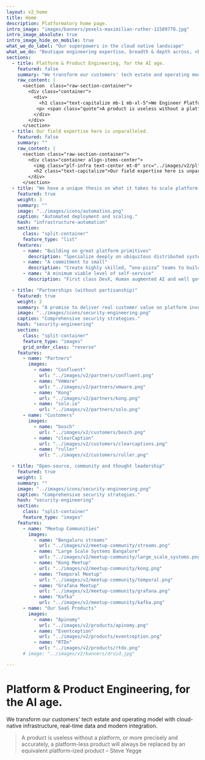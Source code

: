 ```yaml
---
layout: v2_home
title: Home
description: Platformatory home page.
intro_image: "images/banners/pexels-maximilian-ruther-11589778.jpg"
intro_image_absolute: true
intro_image_hide_on_mobile: true
what_we_do_label: "Our superpowers in the cloud native landscape"
what_we_do: "Boutique engineering expertise, breadth & depth across, <br><strong>Hyperscale Data, Event Streaming, Machine Learning and API-based connectivity</strong>."
sections:
  - title: Platform & Product Engineering, for the AI age.
    featured: false
    summary: "We transform our customers' tech estate and operating model with cloud-native infrastructure, real-time data and modern integration."
    raw_content: |
      <section  class="raw-section-container">
        <div class="container">
          <div>
            <h1 class="text-capitalize mb-1 mb-xl-5">We Engineer Platforms & Products. the AI age.</h1>
           <p> <span class="quote">A product is useless without a platform, or more precisely and accurately, a platform-less product will always be replaced by an equivalent platform-ized product</span>  – Steve Yegge</p>
          </div>  
        </div>
      </section>
  - title: Our field expertise here is unparalleled. 
    featured: false
    summary: ""
    raw_content: |
      <section class="raw-section-container">
        <div class="container align-items-center">
          <img class="plf-infra text-center mt-0" src="../images/v2/plf-infra.png" alt="platformatory-infra">
          <h2 class="text-capitalize">Our field expertise here is unparalleled.</h2>
        </div>
      </section>
  - title: "We have a unique thesis on what it takes to scale platform-led products."
    featured: true
    weight: 3
    summary: ""
    image: "../images/icons/automation.png"
    caption: "Automated deployment and scaling."
    hash: "infrastructure-automation"
    section:
      class: "split-container"
      feature_type: "list"
    features:
      - name: "Building on great platform primitives"
        description: "Specialize deeply on ubiquitous distributed systems interfaces (such as Apache Kafka, Kubernetes, PostgreSQL, Temporal and more). These are the building blocks."
      - name: "A commitment to small"
        description: "Create highly skilled, “one-pizza” teams to build & operate platforms that extract common cross-cutting concerns."
      - name: "A minimum viable level of self-service"
        description: "First class DevX, Human augmented AI and well governed, secure foundational tooling (for just about everything)"

  - title: "Partnerships (without partisanship)"
    featured: true
    weight: 2
    summary: "A promise to deliver real customer value on platform investments. "
    image: "../images/icons/security-engineering.png"
    caption: "Comprehensive security strategies."
    hash: "security-engineering"
    section:
      class: "split-container"
      feature_type: "images"
      grid_order_class: "reverse"
    features: 
      - name: "Partners"
        images: 
          - name: "Confluent"
            url: "../images/v2/partners/confluent.png"
          - name: "VmWare"
            url: "../images/v2/partners/vmware.png"
          - name: "Kong"
            url: "../images/v2/partners/kong.png"
          - name: "solo.io"
            url: "../images/v2/partners/solo.png"
      - name: "Customers"
        images:
          - name: "bosch"
            url: "../images/v2/customers/bosch.png"
          - name: "clearCaption"
            url: "../images/v2/customers/clearcaptions.png"
          - name: "ruller"
            url: "../images/v2/customers/ruller.png"

  - title: "Open-source, community and thought leadership"
    featured: true
    weight: 1
    summary: ""
    image: "../images/icons/security-engineering.png"
    caption: "Comprehensive security strategies."
    hash: "security-engineering"
    section:
      class: "split-container"
      feature_type: "images"
    features: 
      - name: "Meetup Communities"
        images: 
          - name: "Bengaluru streams"
            url: "../images/v2/meetup-community/streams.png"
          - name: "Large Scale Systems Bangalore"
            url: "../images/v2/meetup-community/large_scale_systems.png"
          - name: "Kong Meetup"
            url: "../images/v2/meetup-community/kong.png"
          - name: "Temporal Meetup"
            url: "../images/v2/meetup-community/temporal.png"
          - name: "Grafana Meetup"
            url: "../images/v2/meetup-community/grafana.png"
          - name: "Kafka"
            url: "../images/v2/meetup-community/kafka.png"
      - name: "Our SaaS Products"
        images:
          - name: "Apinomy" 
            url: "../images/v2/products/apinomy.png"
          - name: "Eventception"
            url: "../images/v2/products/eventception.png"
          - name: "RTDx"
            url: "../images/v2/products/rtdx.png"
      # image: "../images/v2/banners/druid.jpg"

--- 
```


# Platform & Product Engineering, for the AI age.

We transform our customers' tech estate and operating model with cloud-native infrastructure, real-time data and modern integration.

> A product is useless without a platform, or more precisely and accurately, a platform-less product will always be replaced by an equivalent platform-ized product – Steve Yegge 

